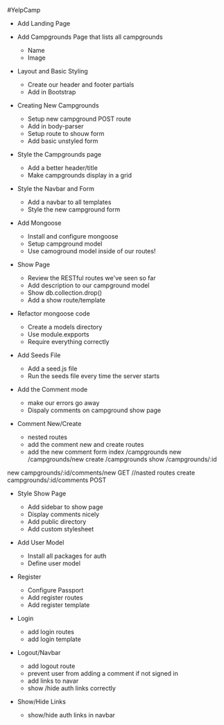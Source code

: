 #YelpCamp

* Add Landing Page
* Add Campgrounds Page that lists all campgrounds
	* Name
	* Image
* Layout and Basic Styling
	* Create our header and footer partials
	* Add in Bootstrap
* Creating New Campgrounds
	* Setup new campground POST route
	* Add in body-parser
	* Setup route to shouw form
	* Add basic unstyled form
* Style the Campgrounds page
	* Add a better header/title
	* Make campgrounds display in a grid
* Style the Navbar and Form
	* Add a navbar to all templates
	* Style the new campground form


* Add Mongoose
	* Install and configure mongoose
	* Setup campground model
	* Use camoground model inside of our routes!
* Show Page
	* Review the RESTful routes we've seen so far
	* Add description to our campground model
	* Show db.collection.drop()
	* Add a show route/template
* Refactor mongoose code
	* Create a models directory
	* Use module.expports
	* Require everything correctly



* Add Seeds File
	* Add a seed.js file
	* Run the seeds file every time the server starts
* Add the Comment mode
	* make our errors go away
	* Dispaly comments on campground show page


* Comment New/Create
	* nested routes
	* add the comment new and create routes
	* add the new comment form
index     /campgrounds
new  	  /campgrounds/new
create    /campgrounds
show 	  /campgrounds/:id


new   	  campgrounds/:id/comments/new    GET        //nasted routes
create    campgrounds/:id/comments        POST	



* Style Show Page
	* Add sidebar to show page
	* Display comments nicely
	* Add public directory
	* Add custom stylesheet


* Add User Model
	* Install all packages for auth
	* Define user model

* Register
	* Configure Passport
	* Add register routes
	* Add register template 

* Login
	* add login routes
	* add login template

* Logout/Navbar
	* add logout route
	* prevent user from adding a comment if not signed in
	* add links to navar
	* show /hide auth links correctly

* Show/Hide Links
	* show/hide auth links in navbar











